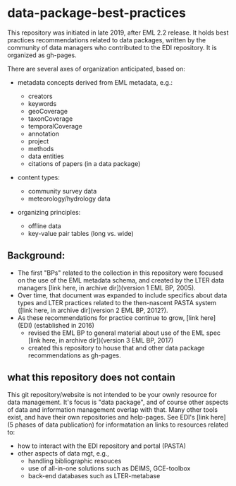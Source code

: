 # data-package-best-practices

This repository was initiated in late 2019, after EML 2.2 release.  It holds best practices recommendations related to data packages, written by the community of data managers who contributed to the EDI repository. It is organized as gh-pages. 

There are several axes of organization anticipated, based on:

- metadata concepts derived from EML metadata, e.g.:
  - creators
  - keywords
  - geoCoverage 
  - taxonCoverage
  - temporalCoverage
  - annotation
  - project
  - methods
  - data entities
  - citations of papers (in a data package)
  
- content types:
  - community survey data
  - meteorology/hydrology data
  
- organizing principles:
  - offline data
  - key-value pair tables (long vs. wide)



## Background:
- The first "BPs" related to the collection in this repository were focused on the use of the EML metadata schema, and created by the LTER data managers [link here, in archive dir])(version 1 EML BP, 2005). 
- Over time, that document was expanded to include specifics about data types and LTER practices related to the then-nascent PASTA system ([link here, in archive dir](version 2 EML BP, 2012?).  
- As these recommendations for practice continue to grow, [link here] (EDI) (established in 2016) 
  - revised the EML BP to general material about use of the EML spec [link here, in archive dir])(version 3 EML BP, 2017)
  - created this repository to house that and other data package recommendations as gh-pages.
  
  
## what this repository does not contain
This git repository/website is not intended to be your ownly resource for data management. It's focus is "data package", and of course other aspects of data and information management overlap with that. Many other tools exist, and have their own repositories and help-pages. See EDI's [link here](5 phases of data publication) for informatation an links to resources related to:
- how to interact with the EDI repository and portal (PASTA)
- other aspects of data mgt, e.g., 
  - handling bibliographic resouces
  - use of all-in-one solutions such as DEIMS, GCE-toolbox
  - back-end databases such as LTER-metabase
